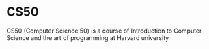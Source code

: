 # CS50
CS50 (Computer Science 50) is a course of Introduction to Computer Science and the art of programming at Harvard university
